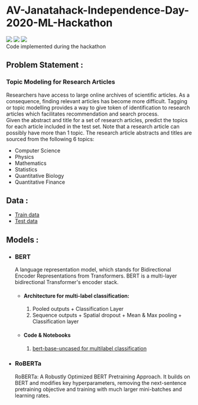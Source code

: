 # AV-Janatahack-Independence-Day-2020-ML-Hackathon
<img src="https://img.shields.io/badge/Hugging%20face-Transformers-orange"> <img src="https://img.shields.io/badge/Python-3.7-blue"> <img src="https://img.shields.io/badge/torch-1.5.1-red"><br>
Code implemented during the hackathon

<p>
  <h2>Problem Statement :</h2>
  <h3>Topic Modeling for Research Articles</h3>
  <p>Researchers have access to large online archives of scientific articles. As a consequence, finding relevant articles has become more difficult. Tagging or topic modelling     provides a way to give token of identification to research articles which facilitates recommendation and search process. <br>
Given the abstract and title for a set of research articles, predict the topics for each article included in the test set. 
Note that a research article can possibly have more than 1 topic. The research article abstracts and titles are sourced from the following 6 topics: 
<ul>
  <li>Computer Science</li>
  <li>Physics</li>
  <li>Mathematics</li>
  <li>Statistics</li>
  <li>Quantitative Biology</li>
  <li>Quantitative Finance</li>
</ul>
</p>
<h2>Data :</h2>
<ul>
  <li><a href="https://datahack.analyticsvidhya.com/contest/janatahack-independence-day-2020-ml-hackathon/download/train-file">Train data</a></li>
  <li><a href="https://datahack.analyticsvidhya.com/contest/janatahack-independence-day-2020-ml-hackathon/download/test-file">Test data</a></li>
</ul>
<p>
  <h2>Models :</h2>
  <ul>
  <li>
    <h3>BERT</h3>
    <p>
      A language representation model, which stands for Bidirectional Encoder Representations from Transformers. BERT is a multi-layer bidirectional Transformer's encoder stack.
      <ul>
        <li>
          <h4>Architecture for multi-label classification:</h4>
          <ol>
            <li>Pooled outputs + Classification Layer</li>
            <li>Sequence outputs + Spatial dropout + Mean & Max pooling + Classification layer</li> 
          </ol>
        </li>
        <li>
          <h4>Code & Notebooks</h4>
          <ol>
          <li><a href="https://github.com/shanayghag/AV-Janatahack-Independence-Day-2020-ML-Hackathon/tree/master/bert-base">bert-base-uncased for multilabel classification</a></li>
          </ol>
        </li>
      </ul>
    </p>
  </li>
  <li>
    <h3>RoBERTa</h3>
     <p>
       RoBERTa: A Robustly Optimized BERT Pretraining Approach. It builds on BERT and modifies key hyperparameters, removing the next-sentence pretraining objective and training with much larger mini-batches and learning rates.
     </p>
  </li>
  </ul>
</p>
</p>
